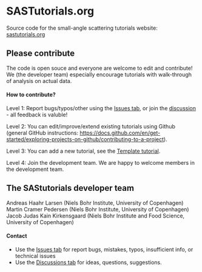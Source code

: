 # SASTutorials.org
Source code for the small-angle scattering tutorials website:
[sastutorials.org](https://sastutorials.org/) 

## Please contribute
The code is open souce and everyone are welcome to edit and contribute!    
We (the developer team) especially encourage tutorials with walk-through of analysis on actual data.   

#### How to contribute?
Level 1: Report bugs/typos/other using the [Issues tab](https://github.com/andreashlarsen/SAStutorials/issues), or join the [discussion](https://github.com/andreashlarsen/SAStutorials/discussions) - all feedback is valuble!    

Level 2: You can edit/improve/extend existing tutorials using Github    
(general GitHub instructions: https://docs.github.com/en/get-started/exploring-projects-on-github/contributing-to-a-project).    

Level 3: You can  add a new tutorial, see the  [Template tutorial](https://sastutorials.org/Template/Template.html).    

Level 4: Join the development team. We are happy to welcome members in the development team.    

## The SAStutorials developer team
Andreas Haahr Larsen (Niels Bohr Institute, University of Copenhagen)    
Martin Cramer Pedersen (Niels Bohr Institute, University of Copenhagen)    
Jacob Judas Kain Kirkensgaard (Niels Bohr Institute and Food Science, University of Copenhagen)    

#### Contact
* Use the [Issues tab](https://github.com/andreashlarsen/SAStutorials/issues) for report bugs, mistakes, typos, insufficient info, or technical issues        
* Use the [Discussions tab](https://github.com/andreashlarsen/SAStutorials/discussions) for ideas, questions, suggestions. 
